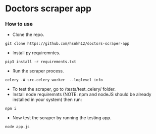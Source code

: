 # Doctors scraper app 

### How to use 

- Clone the repo.
```
git clone https://github.com/hsnkh12/doctors-scraper-app
```
- Install py requiremntes.
```
pip3 install -r requirements.txt
```
- Run the scraper process.
```
celery -A src.celery worker  --loglevel info
```
- To test the scraper, go to /tests/test_celery/ folder.
- Install node requiremnts (NOTE: npm and nodeJS should be already installed in your system) then run:
```
npm i
```
- Now test the scraper by running the testing app.
```
node app.js
```
